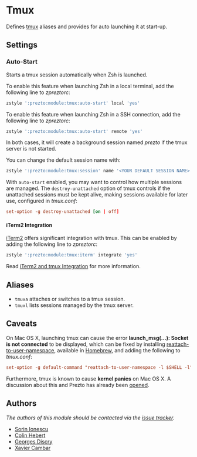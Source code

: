 Tmux
====

Defines [tmux][1] aliases and provides for auto launching it at start-up.

Settings
--------

### Auto-Start

Starts a tmux session automatically when Zsh is launched.

To enable this feature when launching Zsh in a local terminal, add the
following line to *zpreztorc*:

```sh
zstyle ':prezto:module:tmux:auto-start' local 'yes'
```

To enable this feature when launching Zsh in a SSH connection, add the
following line to *zpreztorc*:

```sh
zstyle ':prezto:module:tmux:auto-start' remote 'yes'
```

In both cases, it will create a background session named _prezto_ if the tmux
server is not started.

You can change the default session name with:

```sh
zstyle ':prezto:module:tmux:session' name '<YOUR DEFAULT SESSION NAME>'
```

With `auto-start` enabled, you may want to control how multiple sessions are
managed. The `destroy-unattached` option of tmux controls if the unattached
sessions must be kept alive, making sessions available for later use, configured
in *tmux.conf*:

```conf
set-option -g destroy-unattached [on | off]
```

#### iTerm2 Integration

[iTerm2][6] offers significant integration with tmux. This can be enabled by
adding the following line to *zpreztorc*:

```sh
zstyle ':prezto:module:tmux:iterm' integrate 'yes'
```

Read [iTerm2 and tmux Integration][7] for more information.

Aliases
-------

  - `tmuxa` attaches or switches to a tmux session.
  - `tmuxl` lists sessions managed by the tmux server.

Caveats
-------

On Mac OS X, launching tmux can cause the error **launch_msg(...): Socket is not
connected** to be displayed, which can be fixed by installing
[reattach-to-user-namespace][3], available in [Homebrew][4], and adding the
following to *tmux.conf*:

```conf
set-option -g default-command "reattach-to-user-namespace -l $SHELL -l"
```

Furthermore, tmux is known to cause **kernel panics** on Mac OS X. A discussion
about this and Prezto has already been [opened][2].

Authors
-------

*The authors of this module should be contacted via the [issue tracker][5].*

  - [Sorin Ionescu](https://github.com/sorin-ionescu)
  - [Colin Hebert](https://github.com/ColinHebert)
  - [Georges Discry](https://github.com/gdiscry)
  - [Xavier Cambar](https://github.com/xcambar)

[1]: http://tmux.sourceforge.net
[2]: https://github.com/sorin-ionescu/prezto/issues/62
[3]: https://github.com/ChrisJohnsen/tmux-MacOSX-pasteboard
[4]: https://github.com/mxcl/homebrew
[5]: https://github.com/sorin-ionescu/prezto/issues
[6]: http://iterm2.com
[7]: https://gitlab.com/gnachman/iterm2/wikis/TmuxIntegration
